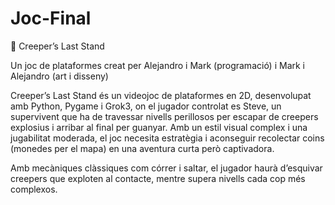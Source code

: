# Joc-Final

🧨 Creeper’s Last Stand

Un joc de plataformes creat per Alejandro i Mark (programació) i Mark i Alejandro (art i disseny)

Creeper’s Last Stand és un videojoc de plataformes en 2D, desenvolupat amb Python, Pygame i Grok3, on el jugador controlat es Steve, un supervivent que ha de travessar nivells perillosos per escapar de creepers explosius i arribar al final per guanyar. Amb un estil visual complex i una jugabilitat moderada, el joc necesita estratègia i aconseguir recolectar coins (monedes per el mapa) en una aventura curta però captivadora.

Amb mecàniques clàssiques com córrer i saltar, el jugador haurà d’esquivar creepers que exploten al contacte, mentre supera nivells cada cop més complexos. 
